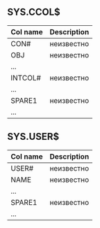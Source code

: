 
## SYS.CCOL$

| Col name | Description |
|-|-|
| CON# | неизвестно |
| OBJ | неизвестно |
| ... ||
| INTCOL# | неизвестно |
| ... ||
| SPARE1 | неизвестно |
| ... ||

## SYS.USER$

| Col name | Description |
|-|-|
| USER# | неизвестно |
| NAME | неизвестно |
| ... ||
| SPARE1 | неизвестно |
| ... ||
